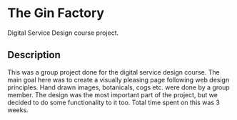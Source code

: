 # The Gin Factory
Digital Service Design course project. 

## Description
This was a group project done for the digital service design course. 
The main goal here was to create a visually pleasing page following web design principles. Hand drawn images, botanicals, cogs etc. were done by a group member.
The design was the most important part of the project, but we decided to do some functionality to it too. Total time spent on this was 3 weeks.
